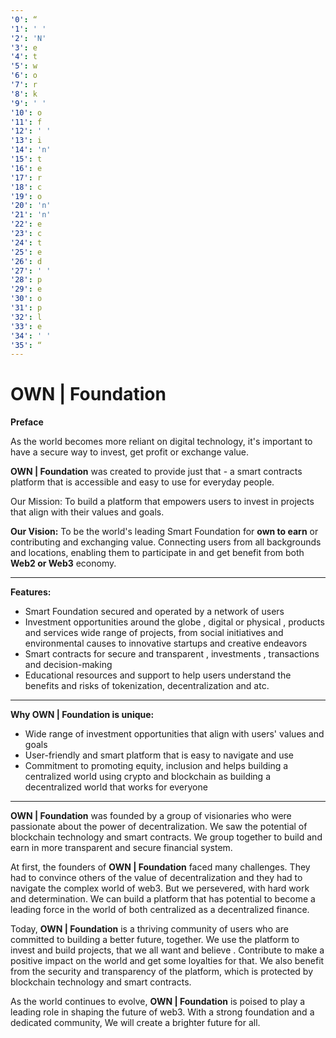 ```yaml
---
'0': “
'1': ' '
'2': 'N'
'3': e
'4': t
'5': w
'6': o
'7': r
'8': k
'9': ' '
'10': o
'11': f
'12': ' '
'13': i
'14': 'n'
'15': t
'16': e
'17': r
'18': c
'19': o
'20': 'n'
'21': 'n'
'22': e
'23': c
'24': t
'25': e
'26': d
'27': ' '
'28': p
'29': e
'30': o
'31': p
'32': l
'33': e
'34': ' '
'35': “
---
```


# OWN | Foundation

**Preface**

As the world becomes more reliant on digital technology, it's important to have a secure way to invest, get profit or exchange value.

**OWN | Foundation** was created to provide just that - a smart contracts platform that is accessible and easy to use for everyday people.

Our Mission: To build a platform that empowers users to invest in projects that align with their values and goals.

**Our Vision:** To be the world's leading Smart Foundation for **own to earn** or contributing and exchanging value. Connecting users from all backgrounds and locations, enabling them to participate in and get benefit from both **Web2 or Web3** economy.

***

**Features:**

* Smart Foundation secured and operated by a network of users
* Investment opportunities around the globe , digital or physical , products and services wide range of projects, from social initiatives and environmental causes to innovative startups and creative endeavors
* Smart contracts for secure and transparent , investments , transactions and decision-making
* Educational resources and support to help users understand the benefits and risks of tokenization, decentralization and atc.

***

**Why OWN | Foundation is unique:**

* Wide range of investment opportunities that align with users' values and goals
* User-friendly and smart platform that is easy to navigate and use
* Commitment to promoting equity, inclusion and helps building a centralized world using crypto and blockchain as building a decentralized world that works for everyone

***

**OWN | Foundation** was founded by a group of visionaries who were passionate about the power of decentralization. We saw the potential of blockchain technology and smart contracts. We group together to build and earn in more transparent and secure financial system.

At first, the founders of **OWN | Foundation** faced many challenges. They had to convince others of the value of decentralization and they had to navigate the complex world of web3. But we persevered, with hard work and determination. We can build a platform that has potential to become a leading force in the world of both centralized as a decentralized finance.

Today, **OWN | Foundation** is a thriving community of users who are committed to building a better future, together. We use the platform to invest and build projects, that we all want and believe . Contribute to make a positive impact on the world and get some loyalties for that. We also benefit from the security and transparency of the platform, which is protected by blockchain technology and smart contracts.

As the world continues to evolve, **OWN | Foundation** is poised to play a leading role in shaping the future of web3. With a strong foundation and a dedicated community, We will create a brighter future for all.
